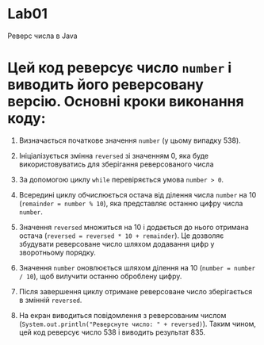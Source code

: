 # Lab01

Реверс числа в Java

#
# Цей код реверсує число `number` і виводить його реверсовану версію. Основні кроки виконання коду:

1. Визначається початкове значення `number` (у цьому випадку 538).

2. Ініціалізується змінна `reversed` зі значенням 0, яка буде використовуватись для зберігання реверсованого числа

3. За допомогою циклу `while` перевіряється умова `number > 0`.

4. Всередині циклу обчислюється остача від ділення числа `number` на 10 (`remainder = number % 10`), яка представляє останню цифру числа `number`.

5. Значення `reversed` множиться на 10 і додається до нього отримана остача (`reversed = reversed * 10 + remainder`). Це дозволяє збудувати реверсоване число шляхом додавання цифр у зворотньому порядку.

6. Значення `number` оновлюється шляхом ділення на 10 (`number = number / 10`), щоб вилучити останню оброблену цифру.

7. Після завершення циклу отримане реверсоване число зберігається в змінній `reversed`.

8. На екран виводиться повідомлення з реверсованим числом (`System.out.println("Реверснуте число: " + reversed)`).
Таким чином, цей код реверсує число 538 і виводить результат 835.
